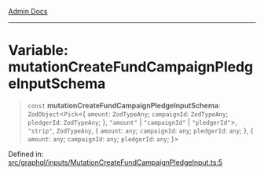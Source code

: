 [Admin Docs](/)

***

# Variable: mutationCreateFundCampaignPledgeInputSchema

> `const` **mutationCreateFundCampaignPledgeInputSchema**: `ZodObject`\<`Pick`\<\{ `amount`: `ZodTypeAny`; `campaignId`: `ZodTypeAny`; `pledgerId`: `ZodTypeAny`; \}, `"amount"` \| `"campaignId"` \| `"pledgerId"`\>, `"strip"`, `ZodTypeAny`, \{ `amount`: `any`; `campaignId`: `any`; `pledgerId`: `any`; \}, \{ `amount`: `any`; `campaignId`: `any`; `pledgerId`: `any`; \}\>

Defined in: [src/graphql/inputs/MutationCreateFundCampaignPledgeInput.ts:5](https://github.com/hustlernik/talawa-api/blob/6321c91e956d2ee44b2bb9c22c1b40aa4687c9c2/src/graphql/inputs/MutationCreateFundCampaignPledgeInput.ts#L5)
